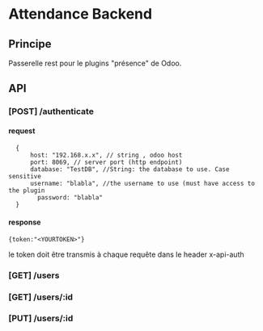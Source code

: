 # Attendance Backend

## Principe

Passerelle rest pour le plugins "présence" de Odoo.


## API


### [POST] /authenticate
#### request


      {
    	  host: "192.168.x.x", // string , odoo host
    	  port: 8069, // server port (http endpoint)
    	  database: "TestDB", //String: the database to use. Case sensitive
    	  username: "blabla", //the username to use (must have access to the plugin
		    password: "blabla"
      }

#### response


    {token:"<YOURTOKEN>"}

le token doit être transmis à chaque requête dans le header x-api-auth


### [GET] /users


### [GET] /users/:id


### [PUT] /users/:id
